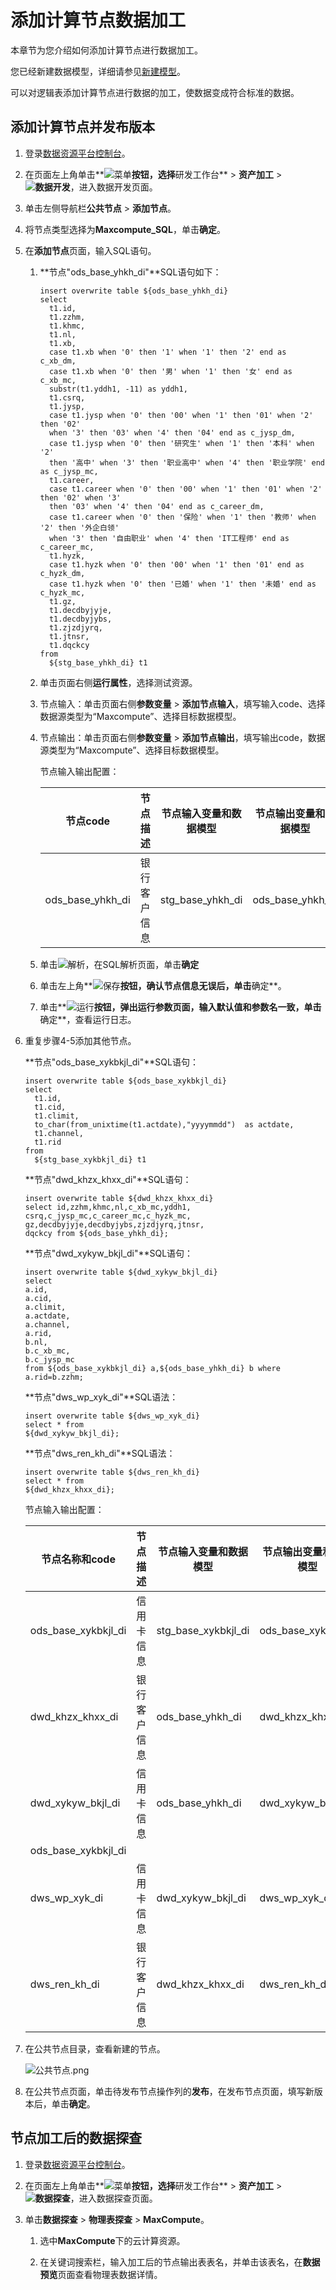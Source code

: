 # 添加计算节点数据加工

本章节为您介绍如何添加计算节点进行数据加工。

您已经新建数据模型，详细请参见[新建模型](/cn.zh-CN/最佳实践/数据建模/设计数据模型.md)。

可以对逻辑表添加计算节点进行数据的加工，使数据变成符合标准的数据。

## 添加计算节点并发布版本

1.  登录[数据资源平台控制台](https://dataq.console.aliyun.com)。

2.  在页面左上角单击**![菜单](https://static-aliyun-doc.oss-accelerate.aliyuncs.com/assets/img/zh-CN/6504337061/p188771.png)**按钮，选择**研发工作台** \> **资产加工** \> **![数据开发](https://static-aliyun-doc.oss-accelerate.aliyuncs.com/assets/img/zh-CN/7648373261/p283130.png)**，进入数据开发页面。

3.  单击左侧导航栏**公共节点** \> **添加节点**。

4.  将节点类型选择为**Maxcompute\_SQL**，单击**确定**。

5.  在**添加节点**页面，输入SQL语句。

    1.  **节点"ods\_base\_yhkh\_di"**SQL语句如下：

        ```
        insert overwrite table ${ods_base_yhkh_di}
        select
          t1.id,
          t1.zzhm,
          t1.khmc,
          t1.nl,
          t1.xb,
          case t1.xb when '0' then '1' when '1' then '2' end as c_xb_dm,
          case t1.xb when '0' then '男' when '1' then '女' end as c_xb_mc,
          substr(t1.yddh1, -11) as yddh1,
          t1.csrq,
          t1.jysp,
          case t1.jysp when '0' then '00' when '1' then '01' when '2' then '02'
          when '3' then '03' when '4' then '04' end as c_jysp_dm,
          case t1.jysp when '0' then '研究生' when '1' then '本科' when '2' 
          then '高中' when '3' then '职业高中' when '4' then '职业学院' end as c_jysp_mc,
          t1.career,
          case t1.career when '0' then '00' when '1' then '01' when '2' then '02' when '3'
          then '03' when '4' then '04' end as c_career_dm,
          case t1.career when '0' then '保险' when '1' then '教师' when '2' then '外企白领' 
          when '3' then '自由职业' when '4' then 'IT工程师' end as c_career_mc,
          t1.hyzk,
          case t1.hyzk when '0' then '00' when '1' then '01' end as c_hyzk_dm,
          case t1.hyzk when '0' then '已婚' when '1' then '未婚' end as c_hyzk_mc,
          t1.gz,
          t1.decdbyjyje,
          t1.decdbyjybs,
          t1.zjzdjyrq,
          t1.jtnsr,
          t1.dqckcy
        from
          ${stg_base_yhkh_di} t1
        ```

    2.  单击页面右侧**运行属性**，选择测试资源。

    3.  节点输入：单击页面右侧**参数变量** \> **添加节点输入**，填写输入code、选择数据源类型为“Maxcompute”、选择目标数据模型。

    4.  节点输出：单击页面右侧**参数变量** \> **添加节点输出**，填写输出code，数据源类型为“Maxcompute”、选择目标数据模型。

        节点输入输出配置：

        |节点code|节点描述|节点输入变量和数据模型|节点输出变量和数据模型|
        |------|----|-----------|-----------|
        |ods\_base\_yhkh\_di|银行客户信息|stg\_base\_yhkh\_di|ods\_base\_yhkh\_di|

    5.  单击![解析](https://static-aliyun-doc.oss-accelerate.aliyuncs.com/assets/img/zh-CN/7648373261/p283153.png)，在SQL解析页面，单击**确定**

    6.  单击左上角**![保存](https://static-aliyun-doc.oss-accelerate.aliyuncs.com/assets/img/zh-CN/8561429061/p205637.png)**按钮，确认节点信息无误后，单击**确定**。

    7.  单击**![运行](https://static-aliyun-doc.oss-accelerate.aliyuncs.com/assets/img/zh-CN/9561429061/p205638.png)**按钮，弹出运行参数页面，输入默认值和参数名一致，单击**确定**，查看运行日志。

6.  重复步骤4-5添加其他节点。

    **节点"ods\_base\_xykbkjl\_di"**SQL语句：

    ```
    insert overwrite table ${ods_base_xykbkjl_di}
    select
      t1.id,
      t1.cid,
      t1.climit,
      to_char(from_unixtime(t1.actdate),"yyyymmdd")  as actdate,
      t1.channel,
      t1.rid
    from
      ${stg_base_xykbkjl_di} t1
    ```

    **节点"dwd\_khzx\_khxx\_di"**SQL语句：

    ```
    insert overwrite table ${dwd_khzx_khxx_di} 
    select id,zzhm,khmc,nl,c_xb_mc,yddh1,
    csrq,c_jysp_mc,c_career_mc,c_hyzk_mc,
    gz,decdbyjyje,decdbyjybs,zjzdjyrq,jtnsr,
    dqckcy from ${ods_base_yhkh_di};
    ```

    **节点"dwd\_xykyw\_bkjl\_di"**SQL语句：

    ```
    insert overwrite table ${dwd_xykyw_bkjl_di} 
    select
    a.id,
    a.cid,
    a.climit,
    a.actdate,
    a.channel,
    a.rid,
    b.nl,
    b.c_xb_mc,
    b.c_jysp_mc
    from ${ods_base_xykbkjl_di} a,${ods_base_yhkh_di} b where a.rid=b.zzhm;
    ```

    **节点"dws\_wp\_xyk\_di"**SQL语法：

    ```
    insert overwrite table ${dws_wp_xyk_di} 
    select * from 
    ${dwd_xykyw_bkjl_di};
    ```

    **节点"dws\_ren\_kh\_di"**SQL语法：

    ```
    insert overwrite table ${dws_ren_kh_di} 
    select * from 
    ${dwd_khzx_khxx_di};
    ```

    节点输入输出配置：

    |节点名称和code|节点描述|节点输入变量和数据模型|节点输出变量和数据模型|
    |---------|----|-----------|-----------|
    |ods\_base\_xykbkjl\_di|信用卡信息|stg\_base\_xykbkjl\_di|ods\_base\_xykbkjl\_di|
    |dwd\_khzx\_khxx\_di|银行客户信息|ods\_base\_yhkh\_di|dwd\_khzx\_khxx\_di|
    |dwd\_xykyw\_bkjl\_di|信用卡信息|ods\_base\_yhkh\_di|dwd\_xykyw\_bkjl\_di|
    |ods\_base\_xykbkjl\_di|
    |dws\_wp\_xyk\_di|信用卡信息|dwd\_xykyw\_bkjl\_di|dws\_wp\_xyk\_di|
    |dws\_ren\_kh\_di|银行客户信息|dwd\_khzx\_khxx\_di|dws\_ren\_kh\_di|

7.  在公共节点目录，查看新建的节点。

    ![公共节点.png](https://static-aliyun-doc.oss-accelerate.aliyuncs.com/assets/img/zh-CN/5871133261/p282830.png)

8.  在公共节点页面，单击待发布节点操作列的**发布**，在发布节点页面，填写新版本后，单击**确定**。


## 节点加工后的数据探查

1.  登录[数据资源平台控制台](https://dataq.console.aliyun.com)。

2.  在页面左上角单击**![菜单](https://static-aliyun-doc.oss-accelerate.aliyuncs.com/assets/img/zh-CN/6504337061/p188771.png)**按钮，选择**研发工作台** \> **资产加工** \> **![数据探查](https://static-aliyun-doc.oss-accelerate.aliyuncs.com/assets/img/zh-CN/8366900161/p208214.png)**，进入数据探查页面。

3.  单击**数据探查** \> **物理表探查** \> **MaxCompute**。

    1.  选中**MaxCompute**下的云计算资源。

    2.  在关键词搜索栏，输入加工后的节点输出表表名，并单击该表名，在**数据预览**页面查看物理表数据详情。


